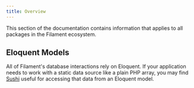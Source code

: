 ```yaml
---
title: Overview
---
```


This section of the documentation contains information that applies to all packages in the Filament ecosystem.

## Eloquent Models 

All of Filament's database interactions rely on Eloquent. If your application needs to work with a static data source like a plain PHP array, you may find [Sushi](https://github.com/calebporzio/sushi) useful for accessing that data from an Eloquent model.
